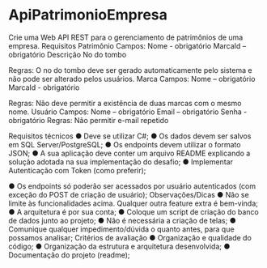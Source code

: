 # ApiPatrimonioEmpresa

Crie uma Web API REST para o gerenciamento de patrimônios de uma empresa.
Requisitos
Patrimônio
Campos:
Nome - obrigatório
MarcaId – obrigatório
Descrição
No do tombo

Regras: O no do tombo deve ser gerado automaticamente pelo sistema e não pode ser
alterado pelos usuários.
Marca
Campos:
Nome – obrigatório
MarcaId - obrigatório

Regras: Não deve permitir a existência de duas marcas com o mesmo nome.
Usuário
Campos:
Nome – obrigatório
Email – obrigatório
Senha - obrigatório
Regras: Não permitir e-mail repetido

Requisitos técnicos
● Deve se utilizar C#;
● Os dados devem ser salvos em SQL Server/PostgreSQL;
● Os endpoints devem utilizar o formato JSON;
● A sua aplicação deve conter um arquivo README explicando a solução adotada na sua
implementação do desafio;
● Implementar Autenticação com Token (como preferir);

● Os endpoints só poderão ser acessados por usuário autenticados (com exceção do POST de
criação de usuário);
Observações/Dicas
● Não se limite às funcionalidades acima. Qualquer outra feature extra é bem-vinda;
● A arquitetura é por sua conta;
● Coloque um script de criação do banco de dados junto ao projeto;
● Não é necessária a criação de telas;
● Comunique qualquer impedimento/dúvida o quanto antes, para que possamos analisar;
Critérios de avaliação
● Organização e qualidade do código;
● Organização da estrutura e arquitetura desenvolvida;
● Documentação do projeto (readme);
